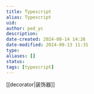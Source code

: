```yaml
---
title: Typescript
alias: Typescript
uid: 
author: ped_yc
description: 
date-created: 2024-08-14 14:26
date-modified: 2024-09-13 11:31
type: 
aliases: []
status: 
tags: [typescript]
---
```


[[decorator|装饰器]]
